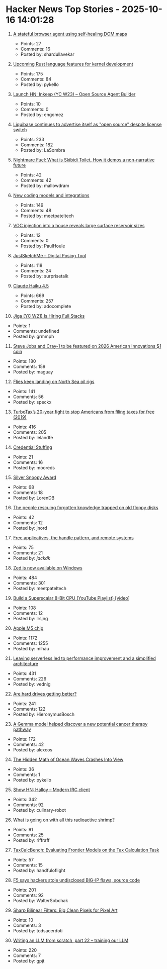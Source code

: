# Hacker News Top Stories - 2025-10-16 14:01:28

1. [A stateful browser agent using self-healing DOM maps](https://100x.bot/a/a-stateful-browser-agent-using-self-healing-dom-maps)
   - Points: 27
   - Comments: 16
   - Posted by: shardullavekar

2. [Upcoming Rust language features for kernel development](https://lwn.net/Articles/1039073/)
   - Points: 175
   - Comments: 84
   - Posted by: pykello

3. [Launch HN: Inkeep (YC W23) – Open Source Agent Builder](https://github.com/inkeep/agents)
   - Points: 10
   - Comments: 0
   - Posted by: engomez

4. [Liquibase continues to advertise itself as "open source" despite license switch](https://github.com/liquibase/liquibase/issues/7374)
   - Points: 233
   - Comments: 182
   - Posted by: LaSombra

5. [Nightmare Fuel: What is Skibidi Toilet, How it demos a non-narrative future](https://journal.media-culture.org.au/index.php/mcjournal/article/view/3108)
   - Points: 42
   - Comments: 42
   - Posted by: mallowdram

6. [New coding models and integrations](https://ollama.com/blog/coding-models)
   - Points: 149
   - Comments: 48
   - Posted by: meetpateltech

7. [VOC injection into a house reveals large surface reservoir sizes](https://www.pnas.org/doi/10.1073/pnas.2503399122)
   - Points: 12
   - Comments: 0
   - Posted by: PaulHoule

8. [JustSketchMe – Digital Posing Tool](https://justsketch.me)
   - Points: 118
   - Comments: 24
   - Posted by: surprisetalk

9. [Claude Haiku 4.5](https://www.anthropic.com/news/claude-haiku-4-5)
   - Points: 669
   - Comments: 257
   - Posted by: adocomplete

10. [Jiga (YC W21) Is Hiring Full Stacks](https://www.workatastartup.com/jobs/44310)
   - Points: 1
   - Comments: undefined
   - Posted by: grmmph

11. [Steve Jobs and Cray-1 to be featured on 2026 American Innovations $1 coin](https://www.usmint.gov/news/press-releases/united-states-mint-releases-2026-american-innovation-one-dollar-coin-program-designs)
   - Points: 180
   - Comments: 159
   - Posted by: maguay

12. [Flies keep landing on North Sea oil rigs](https://theconversation.com/thousands-of-flies-keep-landing-on-north-sea-oil-rigs-then-taking-off-a-few-hours-later-heres-why-265622)
   - Points: 141
   - Comments: 56
   - Posted by: speckx

13. [TurboTax’s 20-year fight to stop Americans from filing taxes for free (2019)](https://www.propublica.org/article/inside-turbotax-20-year-fight-to-stop-americans-from-filing-their-taxes-for-free)
   - Points: 416
   - Comments: 205
   - Posted by: lelandfe

14. [Credential Stuffing](https://ciamweekly.substack.com/p/credential-stuffing)
   - Points: 21
   - Comments: 16
   - Posted by: mooreds

15. [Silver Snoopy Award](https://www.nasa.gov/space-flight-awareness/silver-snoopy-award/)
   - Points: 68
   - Comments: 18
   - Posted by: LorenDB

16. [The people rescuing forgotten knowledge trapped on old floppy disks](https://www.bbc.com/future/article/20251009-rescuing-knowledge-trapped-on-old-floppy-disks)
   - Points: 42
   - Comments: 12
   - Posted by: jnord

17. [Free applicatives, the handle pattern, and remote systems](https://exploring-better-ways.bellroy.com/free-applicatives-the-handle-pattern-and-remote-systems.html)
   - Points: 75
   - Comments: 21
   - Posted by: _jackdk_

18. [Zed is now available on Windows](https://zed.dev/blog/zed-for-windows-is-here)
   - Points: 484
   - Comments: 301
   - Posted by: meetpateltech

19. [Build a Superscalar 8-Bit CPU (YouTube Playlist) [video]](https://www.youtube.com/watch?v=bwjMLyBU4RU&list=PLyR4neQXqQo5nPdEiMbaEJxWiy_UuyNN4&index=1)
   - Points: 108
   - Comments: 12
   - Posted by: lrsjng

20. [Apple M5 chip](https://www.apple.com/newsroom/2025/10/apple-unleashes-m5-the-next-big-leap-in-ai-performance-for-apple-silicon/)
   - Points: 1172
   - Comments: 1255
   - Posted by: mihau

21. [Leaving serverless led to performance improvement and a simplified architecture](https://www.unkey.com/blog/serverless-exit)
   - Points: 431
   - Comments: 226
   - Posted by: vednig

22. [Are hard drives getting better?](https://www.backblaze.com/blog/are-hard-drives-getting-better-lets-revisit-the-bathtub-curve/)
   - Points: 241
   - Comments: 122
   - Posted by: HieronymusBosch

23. [A Gemma model helped discover a new potential cancer therapy pathway](https://blog.google/technology/ai/google-gemma-ai-cancer-therapy-discovery/)
   - Points: 172
   - Comments: 42
   - Posted by: alexcos

24. [The Hidden Math of Ocean Waves Crashes Into View](https://www.quantamagazine.org/the-hidden-math-of-ocean-waves-crashes-into-view-20251015/)
   - Points: 36
   - Comments: 1
   - Posted by: pykello

25. [Show HN: Halloy – Modern IRC client](https://github.com/squidowl/halloy)
   - Points: 342
   - Comments: 92
   - Posted by: culinary-robot

26. [What is going on with all this radioactive shrimp?](https://www.consumerreports.org/health/food-safety/radioactive-shrimp-explained-a5493175857/)
   - Points: 91
   - Comments: 25
   - Posted by: riffraff

27. [TaxCalcBench: Evaluating Frontier Models on the Tax Calculation Task](https://arxiv.org/abs/2507.16126)
   - Points: 57
   - Comments: 15
   - Posted by: handfuloflight

28. [F5 says hackers stole undisclosed BIG-IP flaws, source code](https://www.bleepingcomputer.com/news/security/f5-says-hackers-stole-undisclosed-big-ip-flaws-source-code/)
   - Points: 201
   - Comments: 92
   - Posted by: WalterSobchak

29. [Sharp Bilinear Filters: Big Clean Pixels for Pixel Art](https://bumbershootsoft.wordpress.com/2025/10/11/sharp-bilinear-filters-big-clean-pixels-for-pixel-art/)
   - Points: 10
   - Comments: 3
   - Posted by: todsacerdoti

30. [Writing an LLM from scratch, part 22 – training our LLM](https://www.gilesthomas.com/2025/10/llm-from-scratch-22-finally-training-our-llm)
   - Points: 220
   - Comments: 7
   - Posted by: gpjt

